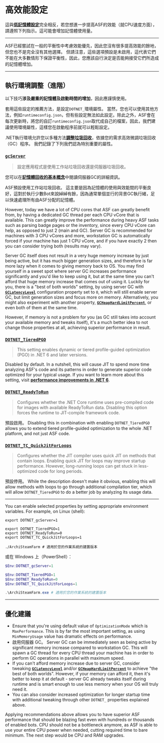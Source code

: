 # 高效能設定

這與&#8203;**[低記憶體設定](https://github.com/JustArchiNET/ArchiSteamFarm/wiki/Low-memory-setup-zh-TW)**&#8203;完全相反，若您想進一步提高ASF的效能（就CPU速度方面），請遵照下列指示。這可能會增加記憶體使用量。

---

ASF已經嘗試在一般的平衡性中考慮效能優先，因此您沒有很多提高效能的餘地，但您也不是完全沒有其他選擇。 但請注意，這些選項預設是未啟用，這代表它們不能在大多數情形下保證平衡性，因此，您應該自行決定是否能夠接受它們所造成的記憶體增加。

---

## 執行環境調整（進階）

以下技巧&#8203;**涉及嚴重的記憶體及啟動時間的增加**&#8203;，因此應謹慎使用。

套用這些設定的推薦方法，是設定&#8203;`DOTNET_`&#8203;環境屬性。 當然，您也可以使用其他方法，例如&#8203;`runtimeconfig.json`&#8203;，但有些設定無法如此設定。除此之外，ASF會在每次更新時，將您的自訂&#8203;`runtimeconfig.json`&#8203;取代成自己的檔案，因此，我們建議使用環境屬性，這樣您在啟動程序前就可以輕鬆設定。

.NET執行環境允許您以多種方法&#8203;**[調整垃圾回收](https://docs.microsoft.com/dotnet/core/run-time-config/garbage-collector)**&#8203;，依據您的需求高效微調垃圾回收（GC）程序。 我們記錄了下列我們認為特別重要的屬性。

### [`gcServer`](https://docs.microsoft.com/zh-tw/dotnet/core/run-time-config/garbage-collector#flavors-of-garbage-collection)

> 設定應用程式是使用工作站垃圾回收還是伺服器垃圾回收。

您可以在&#8203;**[記憶體回收的基本概念](https://learn.microsoft.com/zh-tw/dotnet/standard/garbage-collection/fundamentals)**&#8203;中閱讀伺服器GC的詳細資訊。

ASF預設使用工作站垃圾回收。 這主要是因為記憶體的使用與效能間的平衡良好，這對於執行少數Bot來說綽綽有餘，因為通常單個並行的背景GC執行緒，足以快速處理所有由ASF分配的記憶體。

However, today we have a lot of CPU cores that ASF can greatly benefit from, by having a dedicated GC thread per each CPU vCore that is available. This can greatly improve the performance during heavy ASF tasks such as parsing badge pages or the inventory, since every CPU vCore can help, as opposed to just 2 (main and GC). Server GC is recommended for machines with 3 CPU vCores and more, workstation GC is automatically forced if your machine has just 1 CPU vCore, and if you have exactly 2 then you can consider trying both (results may vary).

Server GC itself does not result in a very huge memory increase by just being active, but it has much bigger generation sizes, and therefore is far more lazy when it comes to giving memory back to OS. You may find yourself in a sweet spot where server GC increases performance significantly and you'd like to keep using it, but at the same time you can't afford that huge memory increase that comes out of using it. Luckily for you, there is a "best of both worlds" setting, by using server GC with **[`GCLatencyLevel`](https://github.com/JustArchiNET/ArchiSteamFarm/wiki/Low-memory-setup#gclatencylevel)** configuration property set to `0`, which will still enable server GC, but limit generation sizes and focus more on memory. Alternatively, you might also experiment with another property, **[`GCHeapHardLimitPercent`](https://github.com/JustArchiNET/ArchiSteamFarm/wiki/Low-memory-setup#gcheaphardlimitpercent)**, or even both of them at the same time.

However, if memory is not a problem for you (as GC still takes into account your available memory and tweaks itself), it's a much better idea to not change those properties at all, achieving superior performance in result.

### **[`DOTNET_TieredPGO`](https://docs.microsoft.com/zh-tw/dotnet/core/run-time-config/compilation#profile-guided-optimization)**

> This setting enables dynamic or tiered profile-guided optimization (PGO) in .NET 6 and later versions.

Disabled by default. In a nutshell, this will cause JIT to spend more time analyzing ASF's code and its patterns in order to generate superior code optimized for your typical usage. If you want to learn more about this setting, visit **[performance improvements in .NET 6](https://devblogs.microsoft.com/dotnet/performance-improvements-in-net-6)**.

### **[`DOTNET_ReadyToRun`](https://docs.microsoft.com/zh-tw/dotnet/core/run-time-config/compilation#readytorun)**

> Configures whether the .NET Core runtime uses pre-compiled code for images with available ReadyToRun data. Disabling this option forces the runtime to JIT-compile framework code.

預設啟用。 Disabling this in combination with enabling `DOTNET_TieredPGO` allows you to extend tiered profile-guided optimization to the whole .NET platform, and not just ASF code.

### **[`DOTNET_TC_QuickJitForLoops`](https://docs.microsoft.com/zh-tw/dotnet/core/run-time-config/compilation#quick-jit-for-loops)**

> Configures whether the JIT compiler uses quick JIT on methods that contain loops. Enabling quick JIT for loops may improve startup performance. However, long-running loops can get stuck in less-optimized code for long periods.

預設停用。 While the description doesn't make it obvious, enabling this will allow methods with loops to go through additional compilation tier, which will allow `DOTNET_TieredPGO` to do a better job by analyzing its usage data.

---

You can enable selected properties by setting appropriate environment variables. For example, on Linux (shell):

```shell
export DOTNET_gcServer=1

export DOTNET_TieredPGO=1
export DOTNET_ReadyToRun=0
export DOTNET_TC_QuickJitForLoops=1

./ArchiSteamFarm # 適用於您的作業系統的建置版本
```

或在 Windows 上（PowerShell）：

```powershell
$Env:DOTNET_gcServer=1

$Env:DOTNET_TieredPGO=1
$Env:DOTNET_ReadyToRun=0
$Env:DOTNET_TC_QuickJitForLoops=1

.\ArchiSteamFarm.exe # 適用於您的作業系統的建置版本
```

---

## 優化建議

- Ensure that you're using default value of `OptimizationMode` which is `MaxPerformance`. This is by far the most important setting, as using `MinMemoryUsage` value has dramatic effects on performance.
- 啟用伺服器 GC。 Server GC can be immediately seen as being active by significant memory increase compared to workstation GC. This will spawn a GC thread for every CPU thread your machine has in order to perform GC operations in parallel with maximum speed.
- If you can't afford memory increase due to server GC, consider tweaking **[`GCLatencyLevel`](https://github.com/JustArchiNET/ArchiSteamFarm/wiki/Low-memory-setup#gclatencylevel)** and/or **[`GCHeapHardLimitPercent`](https://github.com/JustArchiNET/ArchiSteamFarm/wiki/Low-memory-setup#gcheaphardlimitpercent)** to achieve "the best of both worlds". However, if your memory can afford it, then it's better to keep it at default - server GC already tweaks itself during runtime and is smart enough to use less memory when your OS will truly need it.
- You can also consider increased optimization for longer startup time with additional tweaking through other `DOTNET_` properties explained above.

Applying recommendations above allows you to have superior ASF performance that should be blazing fast even with hundreds or thousands of enabled bots. CPU should not be a bottleneck anymore, as ASF is able to use your entire CPU power when needed, cutting required time to bare minimum. The next step would be CPU and RAM upgrades.